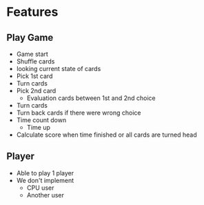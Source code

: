 # Features

## Play Game

- Game start
- Shuffle cards
- looking current state of cards
- Pick 1st card
- Turn cards
- Pick 2nd card
  - Evaluation cards between 1st and 2nd choice
- Turn cards
- Turn back cards if there were wrong choice
- Time count down
  - Time up
- Calculate score when time finished or all cards are turned head

## Player

- Able to play 1 player
- We don't implement
  - CPU user
  - Another user
